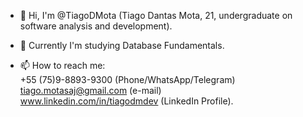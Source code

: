 - 👋 Hi, I'm @TiagoDMota (Tiago Dantas Mota, 21, undergraduate on software analysis and development).

- 🌱 Currently I'm studying Database Fundamentals.

- 📫 How to reach me:\
+55 (75)9-8893-9300 (Phone/WhatsApp/Telegram)\
tiago.motasaj@gmail.com (e-mail)\
www.linkedin.com/in/tiagodmdev (LinkedIn Profile).
